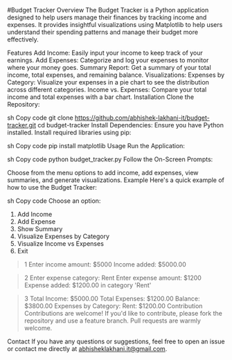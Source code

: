 #Budget Tracker
Overview
The Budget Tracker is a Python application designed to help users manage their finances by tracking income and expenses. It provides insightful visualizations using Matplotlib to help users understand their spending patterns and manage their budget more effectively.

Features
Add Income: Easily input your income to keep track of your earnings.
Add Expenses: Categorize and log your expenses to monitor where your money goes.
Summary Report: Get a summary of your total income, total expenses, and remaining balance.
Visualizations:
Expenses by Category: Visualize your expenses in a pie chart to see the distribution across different categories.
Income vs. Expenses: Compare your total income and total expenses with a bar chart.
Installation
Clone the Repository:

sh
Copy code
git clone https://github.com/abhishek-lakhani-it/budget-tracker.git
cd budget-tracker
Install Dependencies:
Ensure you have Python installed. Install required libraries using pip:

sh
Copy code
pip install matplotlib
Usage
Run the Application:

sh
Copy code
python budget_tracker.py
Follow the On-Screen Prompts:

Choose from the menu options to add income, add expenses, view summaries, and generate visualizations.
Example
Here's a quick example of how to use the Budget Tracker:

sh
Copy code
Choose an option:
1. Add Income
2. Add Expense
3. Show Summary
4. Visualize Expenses by Category
5. Visualize Income vs Expenses
6. Exit

> 1
Enter income amount: $5000
Income added: $5000.00

> 2
Enter expense category: Rent
Enter expense amount: $1200
Expense added: $1200.00 in category 'Rent'

> 3
Total Income: $5000.00
Total Expenses: $1200.00
Balance: $3800.00
Expenses by Category:
  Rent: $1200.00
Contribution
Contributions are welcome! If you'd like to contribute, please fork the repository and use a feature branch. Pull requests are warmly welcome.

Contact
If you have any questions or suggestions, feel free to open an issue or contact me directly at abhisheklakhani.it@gmail.com.
